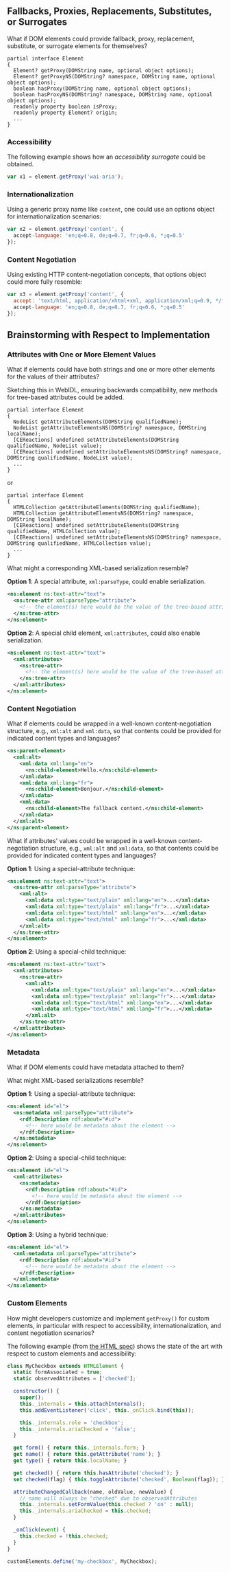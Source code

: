 ## Fallbacks, Proxies, Replacements, Substitutes, or Surrogates

What if DOM elements could provide fallback, proxy, replacement, substitute, or surrogate elements for themselves?

```webidl
partial interface Element
{
  Element? getProxy(DOMString name, optional object options);
  Element? getProxyNS(DOMString? namespace, DOMString name, optional object options);
  boolean hasProxy(DOMString name, optional object options);
  boolean hasProxyNS(DOMString? namespace, DOMString name, optional object options);
  readonly property boolean isProxy;
  readonly property Element? origin;
  ...
}
```

### Accessibility

The following example shows how an _accessibility surrogate_ could be obtained.

```js
var x1 = element.getProxy('wai-aria');
```

### Internationalization

Using a generic proxy name like `content`, one could use an options object for internationalization scenarios:

```js
var x2 = element.getProxy('content', {
  accept-language: 'en;q=0.8, de;q=0.7, fr;q=0.6, *;q=0.5'
});
```

### Content Negotiation

Using existing HTTP content-negotiation concepts, that options object could more fully resemble:

```js
var x3 = element.getProxy('content', {
  accept: 'text/html, application/xhtml+xml, application/xml;q=0.9, */*;q=0.8',
  accept-language: 'en;q=0.8, de;q=0.7, fr;q=0.6, *;q=0.5'
});
```

## Brainstorming with Respect to Implementation

### Attributes with One or More Element Values

What if elements could have both strings and one or more other elements for the values of their attributes?

Sketching this in WebIDL, ensuring backwards compatibility, new methods for tree-based attributes could be added.

```webidl
partial interface Element
{
  NodeList getAttributeElements(DOMString qualifiedName);
  NodeList getAttributeElementsNS(DOMString? namespace, DOMString localName);
  [CEReactions] undefined setAttributeElements(DOMString qualifiedName, NodeList value);
  [CEReactions] undefined setAttributeElementsNS(DOMString? namespace, DOMString qualifiedName, NodeList value);
  ...
}
```

or

```webidl
partial interface Element
{
  HTMLCollection getAttributeElements(DOMString qualifiedName);
  HTMLCollection getAttributeElementsNS(DOMString? namespace, DOMString localName);
  [CEReactions] undefined setAttributeElements(DOMString qualifiedName, HTMLCollection value);
  [CEReactions] undefined setAttributeElementsNS(DOMString? namespace, DOMString qualifiedName, HTMLCollection value);
  ...
}
```

What might a corresponding XML-based serialization resemble?

**Option 1**: A special attribute, `xml:parseType`, could enable serialization.

```xml
<ns:element ns:text-attr="text">
  <ns:tree-attr xml:parseType="attribute">
    <!-- the element(s) here would be the value of the tree-based attribute -->
  </ns:tree-attr>
</ns:element>
```

**Option 2**: A special child element, `xml:attributes`, could also enable serialization.

```xml
<ns:element ns:text-attr="text">
  <xml:attributes>
    <ns:tree-attr>
      <!-- the element(s) here would be the value of the tree-based attribute -->
    </ns:tree-attr>
  </xml:attributes>
</ns:element>
```

### Content Negotiation

What if elements could be wrapped in a well-known content-negotiation structure, e.g., `xml:alt` and `xml:data`, so that contents could be provided for indicated content types and languages?

```xml
<ns:parent-element>
  <xml:alt>
    <xml:data xml:lang="en">
      <ns:child-element>Hello.</ns:child-element>
    </xml:data>
    <xml:data xml:lang="fr">
      <ns:child-element>Bonjour.</ns:child-element>
    </xml:data>
    <xml:data>
      <ns:child-element>The fallback content.</ns:child-element>
    </xml:data>
  </xml:alt>
</ns:parent-element>
```

What if attributes' values could be wrapped in a well-known content-negotiation structure, e.g., `xml:alt` and `xml:data`, so that contents could be provided for indicated content types and languages?

**Option 1**: Using a special-attribute technique:

```xml
<ns:element ns:text-attr="text">
  <ns:tree-attr xml:parseType="attribute">
    <xml:alt>
      <xml:data xml:type="text/plain" xml:lang="en">...</xml:data>
      <xml:data xml:type="text/plain" xml:lang="fr">...</xml:data>
      <xml:data xml:type="text/html" xml:lang="en">...</xml:data>
      <xml:data xml:type="text/html" xml:lang="fr">...</xml:data>
    </xml:alt>
  </ns:tree-attr>
</ns:element>
```

**Option 2**: Using a special-child technique:

```xml
<ns:element ns:text-attr="text">
  <xml:attributes>
    <ns:tree-attr>
      <xml:alt>
        <xml:data xml:type="text/plain" xml:lang="en">...</xml:data>
        <xml:data xml:type="text/plain" xml:lang="fr">...</xml:data>
        <xml:data xml:type="text/html" xml:lang="en">...</xml:data>
        <xml:data xml:type="text/html" xml:lang="fr">...</xml:data>
      </xml:alt>
    </xs:tree-attr>
  </xml:attributes>
</ns:element>
```

### Metadata

What if DOM elements could have metadata attached to them?

What might XML-based serializations resemble?

**Option 1**: Using a special-attribute technique:

```xml
<ns:element id="el">
  <ns:metadata xml:parseType="attribute">
    <rdf:Description rdf:about="#id">
      <!-- here would be metadata about the element -->
    </rdf:Description>
  </ns:metadata>
</ns:element>
```

**Option 2**: Using a special-child technique:

```xml
<ns:element id="el">
  <xml:attributes>
    <ns:metadata>
      <rdf:Description rdf:about="#id">
        <!-- here would be metadata about the element -->
      </rdf:Description>
    </ns:metadata>
  </xml:attributes>
</ns:element>
```

**Option 3**: Using a hybrid technique:

```xml
<ns:element id="el">
  <xml:metadata xml:parseType="attribute">
    <rdf:Description rdf:about="#id">
      <!-- here would be metadata about the element -->
    </rdf:Description>
  </xml:metadata>
</ns:element>
```

### Custom Elements

How might developers customize and implement `getProxy()` for custom elements, in particular with respect to accessibility, internationalization, and content negotiation scenarios?

The following example (from [the HTML spec](https://html.spec.whatwg.org/multipage/custom-elements.html#custom-elements-accessibility-example)) shows the state of the art with respect to custom elements and accessibility:

```js
class MyCheckbox extends HTMLElement {
  static formAssociated = true;
  static observedAttributes = ['checked'];

  constructor() {
    super();
    this._internals = this.attachInternals();
    this.addEventListener('click', this._onClick.bind(this));

    this._internals.role = 'checkbox';
    this._internals.ariaChecked = 'false';
  }

  get form() { return this._internals.form; }
  get name() { return this.getAttribute('name'); }
  get type() { return this.localName; }

  get checked() { return this.hasAttribute('checked'); }
  set checked(flag) { this.toggleAttribute('checked', Boolean(flag)); }

  attributeChangedCallback(name, oldValue, newValue) {
    // name will always be "checked" due to observedAttributes
    this._internals.setFormValue(this.checked ? 'on' : null);
    this._internals.ariaChecked = this.checked;
  }

  _onClick(event) {
    this.checked = !this.checked;
  }
}

customElements.define('my-checkbox', MyCheckbox);
```
